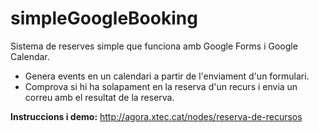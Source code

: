 simpleGoogleBooking
===================

Sistema de reserves simple que funciona amb Google Forms i Google Calendar. 
<ul>
<li>Genera events en un calendari a partir de l'enviament d'un formulari.
<li>Comprova si hi ha solapament en la reserva d'un recurs i envia un correu amb el resultat de la reserva.
</ul>

**Instruccions i demo:** http://agora.xtec.cat/nodes/reserva-de-recursos
